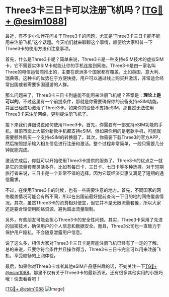 # Three3卡三日卡可以注册飞机吗？[[TG💪+ @esim1088](https://t.me/s/esim1088)]

最近，有不少小伙伴在问关于Three3卡的问题，尤其是“Three3卡三日卡能不能用来注册飞机”这个话题。今天咱们就来聊聊这个事情，顺便给大家科普一下Three3卡的使用方法和注意事项。

首先，什么是Three3卡呢？简单来说，Three3卡是一种支持eSIM技术的虚拟SIM卡，它不需要实体SIM卡就能让你的手机连接到网络。Three3卡是由一家名叫Three的电信运营商推出的，主要在欧洲多个国家都有覆盖，比如英国、意大利、瑞典等。这种卡的优势在于方便快捷，用户可以通过线上购买并激活，非常适合经常出国或者需要多国漫游的人群。

那么问题来了，Three3卡三日卡到底能不能用来注册飞机呢？答案是：**理论上是可以的**。不过这里有一个前提条件，那就是你需要确保你的设备支持eSIM功能，并且已经成功激活了Three3卡。如果你的设备不支持eSIM，那自然无法使用Three3卡来注册网络，更别提注册飞机了。

接下来我们详细说说如何使用Three3卡。首先，你需要有一部支持eSIM功能的手机。目前市面上大部分新款手机都支持eSIM，但如果你用的是老款手机，可能就需要额外购买一个支持eSIM的转换器了。其次，你需要下载Three3的官方APP，然后按照提示输入相关信息进行注册和激活。整个过程非常简单，一般只需要几分钟就能完成。

激活完成后，你就可以开始使用Three3卡提供的服务了。Three3卡的优点之一就是它的流量套餐灵活多样，比如有每日卡、三日卡、七日卡等多种选择。对于短期旅行者来说，三日卡是一个非常不错的选择，因为它既经济实惠又满足了短期的通信需求。

不过，在使用Three3卡的时候，也有一些需要注意的地方。首先，不同国家的网络覆盖情况可能会有所不同，所以在出国前最好提前查询一下目的地的网络覆盖情况。其次，虽然Three3卡的资费相对便宜，但它并不是无限流量套餐，所以大家还是要合理使用网络资源，避免超出流量限制。

另外，有些朋友可能会担心Three3卡的安全性问题。其实，Three3卡采用了先进的加密技术，确保用户的个人信息和数据安全。而且，Three3公司也一直致力于保护用户隐私，不会随意泄露用户信息。

说了这么多，相信大家对Three3卡三日卡是否能注册飞机已经有了一定的了解。总的来说，只要你符合条件并且操作得当，Three3卡三日卡完全可以用来注册飞机，享受顺畅的上网体验。

最后，如果你对Three3卡或者其他eSIM产品感兴趣的话，不妨关注一下[TG💪+ @esim1088](https://t.me/s/esim1088)。那里不仅有关于Three3卡的最新资讯，还有很多其他实用的小技巧哦！快去看看吧！

[[TG💪+ @esim1088](https://t.me/s/esim1088) ![Image](https://i.postimg.cc/4NQfJmqS/Snipaste-2025-05-13-00-14-12.png)]